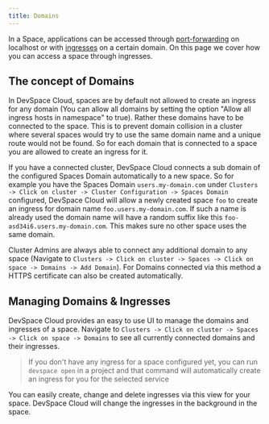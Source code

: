 ```yaml
---
title: Domains
---
```


In a Space, applications can be accessed through [port-forwarding](/docs/development/port-forwarding) on localhost or with [ingresses](/docs/workflow-basics/deployment/domains) on a certain domain. On this page we cover how you can access a space through ingresses.  

## The concept of Domains

In DevSpace Cloud, spaces are by default not allowed to create an ingress for any domain (You can allow all domains by setting the option "Allow all ingress hosts in namespace" to true). Rather these domains have to be connected to the space. This is to prevent domain collision in a cluster where several spaces would try to use the same domain name and a unique route would not be found. So for each domain that is connected to a space you are allowed to create an ingress for it.  

If you have a connected cluster, DevSpace Cloud connects a sub domain of the configured Spaces Domain automatically to a new space. So for example you have the Spaces Domain `users.my-domain.com` under `Clusters -> Click on cluster -> Cluster Configuration -> Spaces Domain` configured, DevSpace Cloud will allow a newly created space `foo` to create an ingress for domain name `foo.users.my-domain.com`. If such a name is already used the domain name will have a random suffix like this `foo-asd34i6.users.my-domain.com`. This makes sure no other space uses the same domain.  

Cluster Admins are always able to connect any additional domain to any space (Navigate to `Clusters -> Click on cluster -> Spaces -> Click on space -> Domains -> Add Domain`). For Domains connected via this method a HTTPS certificate can also be created automatically.  

## Managing Domains & Ingresses

DevSpace Cloud provides an easy to use UI to manage the domains and ingresses of a space. Navigate to `Clusters -> Click on cluster -> Spaces -> Click on space -> Domains` to see all currently connected domains and their ingresses.

> If you don't have any ingress for a space configured yet, you can run `devspace open` in a project and that command will automatically create an ingress for you for the selected service

You can easily create, change and delete ingresses via this view for your space. DevSpace Cloud will change the ingresses in the background in the space.  

